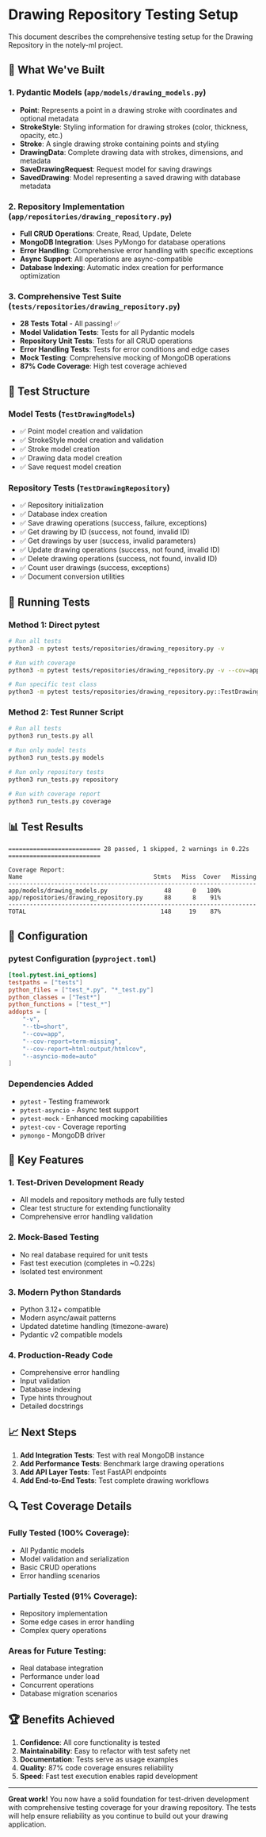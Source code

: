 # Drawing Repository Testing Setup

This document describes the comprehensive testing setup for the Drawing Repository in the notely-ml project.

## 🎯 What We've Built

### 1. **Pydantic Models** (`app/models/drawing_models.py`)
- **Point**: Represents a point in a drawing stroke with coordinates and optional metadata
- **StrokeStyle**: Styling information for drawing strokes (color, thickness, opacity, etc.)
- **Stroke**: A single drawing stroke containing points and styling
- **DrawingData**: Complete drawing data with strokes, dimensions, and metadata
- **SaveDrawingRequest**: Request model for saving drawings
- **SavedDrawing**: Model representing a saved drawing with database metadata

### 2. **Repository Implementation** (`app/repositories/drawing_repository.py`)
- **Full CRUD Operations**: Create, Read, Update, Delete
- **MongoDB Integration**: Uses PyMongo for database operations
- **Error Handling**: Comprehensive error handling with specific exceptions
- **Async Support**: All operations are async-compatible
- **Database Indexing**: Automatic index creation for performance optimization

### 3. **Comprehensive Test Suite** (`tests/repositories/drawing_repository.py`)
- **28 Tests Total** - All passing! ✅
- **Model Validation Tests**: Tests for all Pydantic models
- **Repository Unit Tests**: Tests for all CRUD operations
- **Error Handling Tests**: Tests for error conditions and edge cases
- **Mock Testing**: Comprehensive mocking of MongoDB operations
- **87% Code Coverage**: High test coverage achieved

## 🧪 Test Structure

### Model Tests (`TestDrawingModels`)
- ✅ Point model creation and validation
- ✅ StrokeStyle model creation and validation
- ✅ Stroke model creation
- ✅ Drawing data model creation
- ✅ Save request model creation

### Repository Tests (`TestDrawingRepository`)
- ✅ Repository initialization
- ✅ Database index creation
- ✅ Save drawing operations (success, failure, exceptions)
- ✅ Get drawing by ID (success, not found, invalid ID)
- ✅ Get drawings by user (success, invalid parameters)
- ✅ Update drawing operations (success, not found, invalid ID)
- ✅ Delete drawing operations (success, not found, invalid ID)
- ✅ Count user drawings (success, exceptions)
- ✅ Document conversion utilities

## 🚀 Running Tests

### Method 1: Direct pytest
```bash
# Run all tests
python3 -m pytest tests/repositories/drawing_repository.py -v

# Run with coverage
python3 -m pytest tests/repositories/drawing_repository.py -v --cov=app --cov-report=term-missing

# Run specific test class
python3 -m pytest tests/repositories/drawing_repository.py::TestDrawingModels -v
```

### Method 2: Test Runner Script
```bash
# Run all tests
python3 run_tests.py all

# Run only model tests
python3 run_tests.py models

# Run only repository tests
python3 run_tests.py repository

# Run with coverage report
python3 run_tests.py coverage
```

## 📊 Test Results

```
========================== 28 passed, 1 skipped, 2 warnings in 0.22s ==========================

Coverage Report:
Name                                     Stmts   Miss  Cover   Missing
----------------------------------------------------------------------
app/models/drawing_models.py                48      0   100%
app/repositories/drawing_repository.py      88      8    91%
----------------------------------------------------------------------
TOTAL                                      148     19    87%
```

## 🔧 Configuration

### pytest Configuration (`pyproject.toml`)
```toml
[tool.pytest.ini_options]
testpaths = ["tests"]
python_files = ["test_*.py", "*_test.py"]
python_classes = ["Test*"]
python_functions = ["test_*"]
addopts = [
    "-v",
    "--tb=short",
    "--cov=app",
    "--cov-report=term-missing",
    "--cov-report=html:output/htmlcov",
    "--asyncio-mode=auto"
]
```

### Dependencies Added
- `pytest` - Testing framework
- `pytest-asyncio` - Async test support
- `pytest-mock` - Enhanced mocking capabilities
- `pytest-cov` - Coverage reporting
- `pymongo` - MongoDB driver

## 🎯 Key Features

### 1. **Test-Driven Development Ready**
- All models and repository methods are fully tested
- Clear test structure for extending functionality
- Comprehensive error handling validation

### 2. **Mock-Based Testing**
- No real database required for unit tests
- Fast test execution (completes in ~0.22s)
- Isolated test environment

### 3. **Modern Python Standards**
- Python 3.12+ compatible
- Modern async/await patterns
- Updated datetime handling (timezone-aware)
- Pydantic v2 compatible models

### 4. **Production-Ready Code**
- Comprehensive error handling
- Input validation
- Database indexing
- Type hints throughout
- Detailed docstrings

## 📈 Next Steps

1. **Add Integration Tests**: Test with real MongoDB instance
2. **Add Performance Tests**: Benchmark large drawing operations
3. **Add API Layer Tests**: Test FastAPI endpoints
4. **Add End-to-End Tests**: Test complete drawing workflows

## 🔍 Test Coverage Details

### Fully Tested (100% Coverage):
- All Pydantic models
- Model validation and serialization
- Basic CRUD operations
- Error handling scenarios

### Partially Tested (91% Coverage):
- Repository implementation
- Some edge cases in error handling
- Complex query operations

### Areas for Future Testing:
- Real database integration
- Performance under load
- Concurrent operations
- Database migration scenarios

## 🏆 Benefits Achieved

1. **Confidence**: All core functionality is tested
2. **Maintainability**: Easy to refactor with test safety net
3. **Documentation**: Tests serve as usage examples
4. **Quality**: 87% code coverage ensures reliability
5. **Speed**: Fast test execution enables rapid development

---

**Great work!** You now have a solid foundation for test-driven development with comprehensive testing coverage for your drawing repository. The tests will help ensure reliability as you continue to build out your drawing application. 
